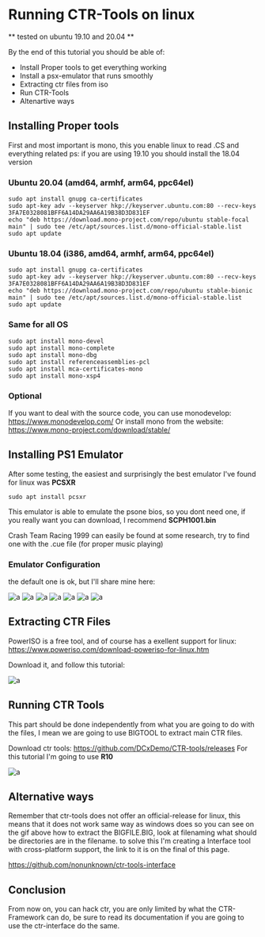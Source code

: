 # Running CTR-Tools on linux

** tested on ubuntu 19.10 and 20.04 **

By the end of this tutorial you should be able of:

* Install Proper tools to get everything working
* Install a psx-emulator that runs smoothly
* Extracting ctr files from iso
* Run CTR-Tools
* Altenartive ways

## Installing Proper tools

First and most important is mono, this you enable linux to read .CS and everything related
ps: if you are using 19.10 you should install the 18.04 version

### Ubuntu 20.04 (amd64, armhf, arm64, ppc64el)
```
sudo apt install gnupg ca-certificates
sudo apt-key adv --keyserver hkp://keyserver.ubuntu.com:80 --recv-keys 3FA7E0328081BFF6A14DA29AA6A19B38D3D831EF
echo "deb https://download.mono-project.com/repo/ubuntu stable-focal main" | sudo tee /etc/apt/sources.list.d/mono-official-stable.list
sudo apt update
```

### Ubuntu 18.04 (i386, amd64, armhf, arm64, ppc64el)

```
sudo apt install gnupg ca-certificates
sudo apt-key adv --keyserver hkp://keyserver.ubuntu.com:80 --recv-keys 3FA7E0328081BFF6A14DA29AA6A19B38D3D831EF
echo "deb https://download.mono-project.com/repo/ubuntu stable-bionic main" | sudo tee /etc/apt/sources.list.d/mono-official-stable.list
sudo apt update
```

### Same for all OS

```
sudo apt install mono-devel
sudo apt install mono-complete
sudo apt install mono-dbg
sudo apt install referenceassemblies-pcl
sudo apt install mca-certificates-mono
sudo apt install mono-xsp4

```

### Optional

If you want to deal with the source code, you can use monodevelop:
https://www.monodevelop.com/
Or install mono from the website:
https://www.mono-project.com/download/stable/

## Installing PS1 Emulator

After some testing, the easiest and surprisingly the best emulator I've found for linux was **PCSXR**

```
sudo apt install pcsxr
```

This emulator is able to emulate the psone bios, so you dont need one, if you really want you can download,
I recommend **SCPH1001.bin**

Crash Team Racing 1999 can easily be found at some research, try to find one with the .cue file (for proper music playing)

### Emulator Configuration

the default one is ok, but I'll share mine here:

![a](https://i.imgur.com/1W3Szcy.png)
![a](https://i.imgur.com/IqXZfII.png)
![a](https://i.imgur.com/rgJas2h.png)
![a](https://i.imgur.com/x1NWZe8.png)
![a](https://i.imgur.com/XV8d7RV.png)
![a](https://i.imgur.com/tDScJUF.png)
![a](https://i.imgur.com/BGeVS5d.png)


## Extracting CTR Files

PowerISO is a free tool, and of course has a exellent support for linux: https://www.poweriso.com/download-poweriso-for-linux.htm

Download it, and follow this tutorial:

![a](https://i.imgur.com/lmwrVgH.gif)

## Running CTR Tools

This part should be done independently from what you are going to do with the files, I mean we are going to use BIGTOOL
to extract main CTR files.

Download ctr tools: https://github.com/DCxDemo/CTR-tools/releases
For this tutorial I'm going to use **R10**

![a](https://imgur.com/5g5LlkJ.gif)

## Alternative ways

Remember that ctr-tools does not offer an official-release for linux, this means that it does not work same way as windows does
so you can see on the gif above how to extract the BIGFILE.BIG, look at filenaming what should be directories are in the filename.
to solve this I'm creating a Interface tool with cross-platform support, the link to it is on the final of this page.

https://github.com/nonunknown/ctr-tools-interface

## Conclusion

From now on, you can hack ctr, you are only limited by what the CTR-Framework can do, be sure to read its documentation
if you are going to use the ctr-interface do the same.

